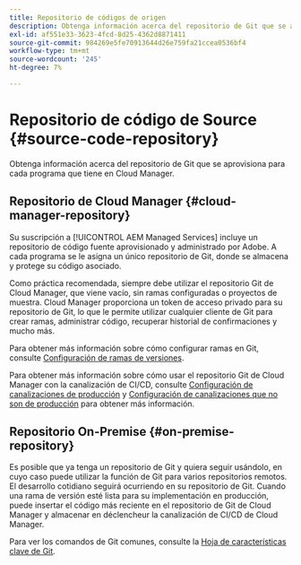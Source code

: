 ```yaml
---
title: Repositorio de códigos de origen
description: Obtenga información acerca del repositorio de Git que se aprovisiona para cada programa que tiene en Cloud Manager.
exl-id: af551e33-3623-4fcd-8d25-4362d8871411
source-git-commit: 984269e5fe70913644d26e759fa21ccea0536bf4
workflow-type: tm+mt
source-wordcount: '245'
ht-degree: 7%

---
```



# Repositorio de código de Source {#source-code-repository}

Obtenga información acerca del repositorio de Git que se aprovisiona para cada programa que tiene en Cloud Manager.

## Repositorio de Cloud Manager {#cloud-manager-repository}

Su suscripción a [!UICONTROL AEM Managed Services] incluye un repositorio de código fuente aprovisionado y administrado por Adobe. A cada programa se le asigna un único repositorio de Git, donde se almacena y protege su código asociado.

Como práctica recomendada, siempre debe utilizar el repositorio Git de Cloud Manager, que viene vacío, sin ramas configuradas o proyectos de muestra. Cloud Manager proporciona un token de acceso privado para su repositorio de Git, lo que le permite utilizar cualquier cliente de Git para crear ramas, administrar código, recuperar historial de confirmaciones y mucho más.

Para obtener más información sobre cómo configurar ramas en Git, consulte [Configuración de ramas de versiones](/help/getting-started/configuring-branches.md).

Para obtener más información sobre cómo usar el repositorio Git de Cloud Manager con la canalización de CI/CD, consulte [Configuración de canalizaciones de producción](/help/using/production-pipelines.md) y [Configuración de canalizaciones que no son de producción](/help/using/non-production-pipelines.md) para obtener más información.

## Repositorio On-Premise {#on-premise-repository}

Es posible que ya tenga un repositorio de Git y quiera seguir usándolo, en cuyo caso puede utilizar la función de Git para varios repositorios remotos. El desarrollo cotidiano seguirá ocurriendo en su repositorio de Git. Cuando una rama de versión esté lista para su implementación en producción, puede insertar el código más reciente en el repositorio de Git de Cloud Manager y almacenar en déclencheur la canalización de CI/CD de Cloud Manager.

Para ver los comandos de Git comunes, consulte la [Hoja de características clave de Git](https://education.github.com/git-cheat-sheet-education.pdf).

